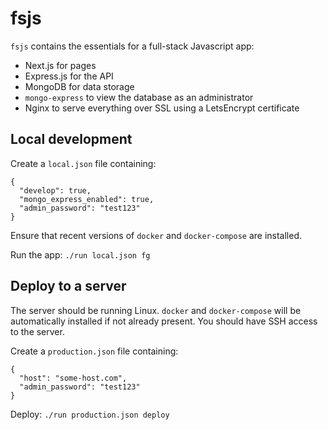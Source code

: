 # fsjs

`fsjs` contains the essentials for a full-stack Javascript app:

- Next.js for pages
- Express.js for the API
- MongoDB for data storage
- `mongo-express` to view the database as an administrator
- Nginx to serve everything over SSL using a LetsEncrypt certificate

## Local development

Create a `local.json` file containing:

```
{
  "develop": true,
  "mongo_express_enabled": true,
  "admin_password": "test123"
}
```

Ensure that recent versions of `docker` and `docker-compose` are installed.

Run the app: `./run local.json fg`

## Deploy to a server

The server should be running Linux. `docker` and `docker-compose` will be automatically installed if not already present. You should have SSH access to the server.

Create a `production.json` file containing:

```
{
  "host": "some-host.com",
  "admin_password": "test123"
}
```
  
Deploy: `./run production.json deploy`
